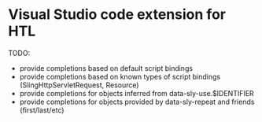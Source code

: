 # Visual Studio code extension for HTL

TODO:
- provide completions based on default script bindings
- provide completions based on known types of script bindings (SlingHttpServletRequest, Resource)
- provide completions for objects inferred from data-sly-use.$IDENTIFIER
- provide completions for objects provided by data-sly-repeat and friends (first/last/etc)